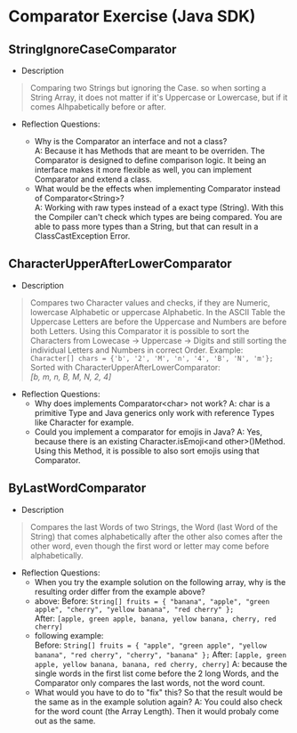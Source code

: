# Comparator Exercise (Java SDK)

## StringIgnoreCaseComparator

- Description  

> Comparing two Strings but ignoring the Case. so when sorting a String Array, it does not matter if it's Uppercase or Lowercase, but if it comes Alhpabetically before or after.

- Reflection Questions:

  - Why is the Comparator an interface and not a class?  
  A: Because it has Methods that are meant to be overriden. The Comparator is designed to define comparison logic. It being an interface makes it more flexible as well, you can implement Comparator and extend a class.
  - What would be the effects when implementing Comparator instead of Comparator\<String>\?  
  A: Working with raw types instead of a exact type (String). With this the Compiler can't check which types are being compared. You are able to pass more types than a String, but that can result in a ClassCastException Error.

## CharacterUpperAfterLowerComparator

- Description  

> Compares two Character values and checks, if they are Numeric, lowercase Alphabetic or uppercase Alphabetic. In the ASCII Table the Uppercase Letters are before the Uppercase and Numbers are before both Letters. Using this Comparator it is possible to sort the Characters from Lowecase -> Uppercase -> Digits and still sorting the individual Letters and Numbers in correct Order.
>Example:  
 ``Character[] chars = {'b', '2', 'M', 'n', '4', 'B', 'N', 'm'};``  
> Sorted with CharacterUpperAfterLowerComparator:  
 *[b, m, n, B, M, N, 2, 4]*

- Reflection Questions:
  - Why does implements Comparator\<char> not work?
  A: char is a primitive Type and Java generics only work with reference Types like Character for example.
  - Could you implement a comparator for emojis in Java?
  A: Yes, because there is an existing Character.isEmoji\<and other>()Method. Using this Method, it is possible to also sort emojis using that Comparator.

## ByLastWordComparator

- Description

> Compares the last Words of two Strings, the Word (last Word of the String) that comes alphabetically after the other also comes after the other word, even though the first word or letter may come before alphabetically.

- Reflection Questions:
  - When you try the example solution on the following array, why is the resulting order differ from the example above?
  - above: Before: ``String[] fruits = { "banana", "apple", "green apple", "cherry", "yellow banana", "red cherry" };``  
  After: ``[apple, green apple, banana, yellow banana, cherry, red cherry]``
  - following example:  
  Before: ``String[] fruits = { "apple", "green apple", "yellow banana", "red cherry", "cherry", "banana" };`` After: ``[apple, green apple, yellow banana, banana, red cherry, cherry]``
  A: because the single words in the first list come before the 2 long Words, and the Comparator only compares the last words, not the word count.
  - What would you have to do to "fix" this? So that the result would be the same as in the example solution again?
  A: You could also check for the word count (the Array Length). Then it would probaly come out as the same.
